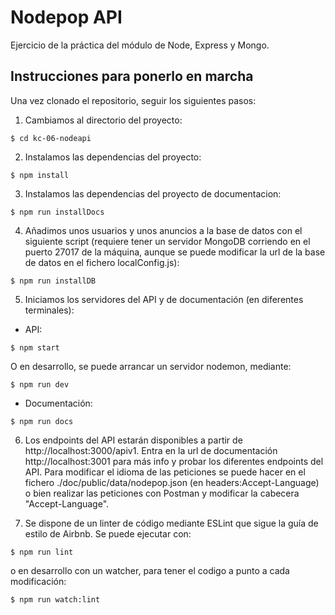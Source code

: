 # Nodepop API

Ejercicio de la práctica del módulo de Node, Express y Mongo.


## Instrucciones para ponerlo en marcha

Una vez clonado el repositorio, seguir los siguientes pasos:

1) Cambiamos al directorio del proyecto:

```
$ cd kc-06-nodeapi
```

2) Instalamos las dependencias del proyecto:

```
$ npm install
```

3) Instalamos las dependencias del proyecto de documentacion:

```
$ npm run installDocs
```

4) Añadimos unos usuarios y unos anuncios a la base de datos con el siguiente script (requiere tener un servidor MongoDB corriendo en el puerto 27017 de la máquina, aunque se puede modificar la url de la base de datos en el fichero localConfig.js):

```
$ npm run installDB
```

5) Iniciamos los servidores del API y de documentación (en diferentes terminales):

- API:

```
$ npm start
```

O en desarrollo, se puede arrancar un servidor nodemon, mediante:

```
$ npm run dev
```

- Documentación:

```
$ npm run docs
```

6) Los endpoints del API estarán disponibles a partir de http://localhost:3000/apiv1. Entra en la url de documentación http://localhost:3001 para más info y  probar los diferentes endpoints del API. Para modificar el idioma de las peticiones se puede hacer en el fichero ./doc/public/data/nodepop.json (en headers:Accept-Language) o bien realizar las peticiones con Postman y modificar la cabecera "Accept-Language".

7) Se dispone de un linter de código mediante ESLint que sigue la guía de estilo de Airbnb. Se puede ejecutar con:

```
$ npm run lint
```

o en desarrollo con un watcher, para tener el codigo a punto a cada modificación:

```
$ npm run watch:lint
```
